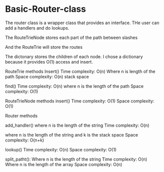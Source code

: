# Basic-Router-class

The router class is a wrapper class that provides
an interface. THe user can add a handlers and do lookups.

The RouteTrieNode stores each part of the path between slashes

And the RouteTrie will store the routes

The dictonary stores the children of each node.
I chose a  dictionary because it provides O(1) access and insert.



RouteTrie methods
Insert()
Time complexity:  O(n) Where n is length of the path
Space complexity: O(n) stack space

find()
Time complexity: O(n) where n is the length of the path
Space complexity: O(1)

RouteTrieNode methods
insert()
Time complexity: O(1)
Space complexity: O(1)

Router methods

add_handler()
where n is the length of the string
Time complexity: O(n)

where n is the length of the string and k is the stack space
Space complexity: O(n+k)

lookup()
Time complexity: O(n)
Space complexity: O(1)

split_patht():
Where n is the length of the string
Time complexity: O(n)
Where n is the length of the array
Space complexity: O(n)
